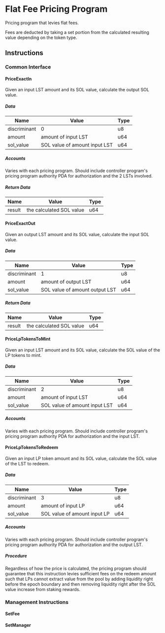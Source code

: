 # Flat Fee Pricing Program

Pricing program that levies flat fees.

Fees are deducted by taking a set portion from the calculated resulting value depending on the token type.

## Instructions
### Common Interface
#### PriceExactIn

Given an input LST amount and its SOL value, calculate the output SOL value.

##### Data

| Name | Value | Type |
| -- | -- | -- |
| discriminant | 0 | u8 |
| amount | amount of input LST | u64 |
| sol_value | SOL value of amount input LST | u64 |

##### Accounts

Varies with each pricing program. Should include controller program's pricing program authority PDA for authorization and the 2 LSTs involved.

##### Return Data

| Name | Value | Type |
| -- | -- | -- |
| result | the calculated SOL value | u64 |

#### PriceExactOut

Given an output LST amount and its SOL value, calculate the input SOL value.

##### Data

| Name | Value | Type |
| -- | -- | -- |
| discriminant | 1 | u8 |
| amount | amount of output LST | u64 |
| sol_value | SOL value of amount output LST | u64 |

##### Return Data

| Name | Value | Type |
| -- | -- | -- |
| result | the calculated SOL value | u64 |

#### PriceLpTokensToMint

Given an input LST amount and its SOL value, calculate the SOL value of the LP tokens to mint.

##### Data

| Name | Value | Type |
| -- | -- | -- |
| discriminant | 2 | u8 |
| amount | amount of input LST | u64 |
| sol_value | SOL value of amount input LST | u64 |

##### Accounts

Varies with each pricing program. Should include controller program's pricing program authority PDA for authorization and the input LST.

#### PriceLpTokensToRedeem

Given an input LP token amount and its SOL value, calculate the SOL value of the LST to redeem.

##### Data

| Name | Value | Type |
| -- | -- | -- |
| discriminant | 3 | u8 |
| amount | amount of input LP | u64 |
| sol_value | SOL value of amount input LP | u64 |

##### Accounts

Varies with each pricing program. Should include controller program's pricing program authority PDA for authorization and the output LST.

##### Procedure

Regardless of how the price is calculated, the pricing program should guarantee that this instruction levies sufficient fees on the redeem amount such that LPs cannot extract value from the pool by adding liquidity right before the epoch boundary and then removing liquidity right after the SOL value increase from staking rewards. 


### Management Instructions
#### SetFee

#### SetManager
